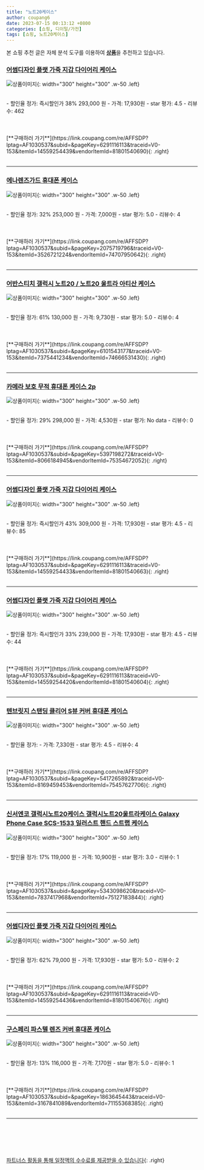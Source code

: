 ```yaml
---
title: "노트20케이스"
author: coupang6
date: 2023-07-15 00:13:12 +0800
categories: [쇼핑, 디이털/가전]
tags: [쇼핑, 노트20케이스]
---
```


본 쇼핑 추천 글은 자체 분석 도구를 이용하여 [**상품**](https://link.coupang.com/a/bao1ui)을 추천하고 있습니다.

### [어썸디자인 플랫 가죽 지갑 다이어리 케이스](https://link.coupang.com/re/AFFSDP?lptag=AF1030537&subid=&pageKey=6291116113&traceid=V0-153&itemId=14559254439&vendorItemId=81801540690)

![상품이미지](https://thumbnail9.coupangcdn.com/thumbnails/remote/230x230ex/image/vendor_inventory/8524/0940fe7a690b0de7ec6263b9624271c4b6111125596fabdd347651a87223.jpg){: width="300" height="300" .w-50 .left}


<br>
- 할인율 정가: 즉시할인가 38%  293,000   원
- 가격: 17,930원
- star 평가: 4.5
- 리뷰수: 462
<br>
<br>
<br>
<br>
[**구매하러 가기**](https://link.coupang.com/re/AFFSDP?lptag=AF1030537&subid=&pageKey=6291116113&traceid=V0-153&itemId=14559254439&vendorItemId=81801540690){: .right}
<br>
<br>

---

### [에나렌즈가드 휴대폰 케이스](https://link.coupang.com/re/AFFSDP?lptag=AF1030537&subid=&pageKey=2075719796&traceid=V0-153&itemId=3526721224&vendorItemId=74707950642)

![상품이미지](https://thumbnail9.coupangcdn.com/thumbnails/remote/230x230ex/image/retail/images/2021/03/26/15/7/29785925-6e3c-472e-a28b-04d3b74cf8fc.jpg){: width="300" height="300" .w-50 .left}


<br>
- 할인율 정가: 32%  253,000   원
- 가격: 7,000원
- star 평가: 5.0
- 리뷰수: 4
<br>
<br>
<br>
<br>
[**구매하러 가기**](https://link.coupang.com/re/AFFSDP?lptag=AF1030537&subid=&pageKey=2075719796&traceid=V0-153&itemId=3526721224&vendorItemId=74707950642){: .right}
<br>
<br>

---

### [어반스티치 갤럭시 노트20 / 노트20 울트라 아티산 케이스](https://link.coupang.com/re/AFFSDP?lptag=AF1030537&subid=&pageKey=6101543177&traceid=V0-153&itemId=7375441234&vendorItemId=74666531430)

![상품이미지](https://thumbnail7.coupangcdn.com/thumbnails/remote/230x230ex/image/vendor_inventory/b4b2/2d0d11194ce2004a203aafabf28ca149b78950be8b7839fb337608914a07.jpg){: width="300" height="300" .w-50 .left}


<br>
- 할인율 정가: 61%  130,000   원
- 가격: 9,730원
- star 평가: 5.0
- 리뷰수: 4
<br>
<br>
<br>
<br>
[**구매하러 가기**](https://link.coupang.com/re/AFFSDP?lptag=AF1030537&subid=&pageKey=6101543177&traceid=V0-153&itemId=7375441234&vendorItemId=74666531430){: .right}
<br>
<br>

---

### [카메라 보호 무적 휴대폰 케이스 2p](https://link.coupang.com/re/AFFSDP?lptag=AF1030537&subid=&pageKey=5397198272&traceid=V0-153&itemId=8066184945&vendorItemId=75354672052)

![상품이미지](https://thumbnail8.coupangcdn.com/thumbnails/remote/230x230ex/image/retail/images/2021/04/23/9/7/14724540-2aaa-4d19-82ac-1e0fd02d0805.jpg){: width="300" height="300" .w-50 .left}


<br>
- 할인율 정가: 29%  298,000   원
- 가격: 4,530원
- star 평가: No data
- 리뷰수: 0
<br>
<br>
<br>
<br>
[**구매하러 가기**](https://link.coupang.com/re/AFFSDP?lptag=AF1030537&subid=&pageKey=5397198272&traceid=V0-153&itemId=8066184945&vendorItemId=75354672052){: .right}
<br>
<br>

---

### [어썸디자인 플랫 가죽 지갑 다이어리 케이스](https://link.coupang.com/re/AFFSDP?lptag=AF1030537&subid=&pageKey=6291116113&traceid=V0-153&itemId=14559254433&vendorItemId=81801540663)

![상품이미지](https://thumbnail10.coupangcdn.com/thumbnails/remote/230x230ex/image/vendor_inventory/1bca/871b2d1a74fd9db88b5b03d6f036b56b1ca6af622b0db21b057f0f4c9970.jpg){: width="300" height="300" .w-50 .left}


<br>
- 할인율 정가: 즉시할인가 43%  309,000   원
- 가격: 17,930원
- star 평가: 4.5
- 리뷰수: 85
<br>
<br>
<br>
<br>
[**구매하러 가기**](https://link.coupang.com/re/AFFSDP?lptag=AF1030537&subid=&pageKey=6291116113&traceid=V0-153&itemId=14559254433&vendorItemId=81801540663){: .right}
<br>
<br>

---

### [어썸디자인 플랫 가죽 지갑 다이어리 케이스](https://link.coupang.com/re/AFFSDP?lptag=AF1030537&subid=&pageKey=6291116113&traceid=V0-153&itemId=14559254420&vendorItemId=81801540604)

![상품이미지](https://thumbnail10.coupangcdn.com/thumbnails/remote/230x230ex/image/vendor_inventory/c8e9/0486e6571d3e859142f27e8aa2552f31acc4c512e6e9b1a2f6f7adcb2a40.jpg){: width="300" height="300" .w-50 .left}


<br>
- 할인율 정가: 즉시할인가 33%  239,000   원
- 가격: 17,930원
- star 평가: 4.5
- 리뷰수: 44
<br>
<br>
<br>
<br>
[**구매하러 가기**](https://link.coupang.com/re/AFFSDP?lptag=AF1030537&subid=&pageKey=6291116113&traceid=V0-153&itemId=14559254420&vendorItemId=81801540604){: .right}
<br>
<br>

---

### [텐브릿지 스탠딩 클리어 S뷰 커버 휴대폰 케이스](https://link.coupang.com/re/AFFSDP?lptag=AF1030537&subid=&pageKey=5417265892&traceid=V0-153&itemId=8169459453&vendorItemId=75457627706)

![상품이미지](https://thumbnail10.coupangcdn.com/thumbnails/remote/230x230ex/image/rs_quotation_api/muqnvtmb/1f0ddaa38c224e829d90b79d17b0f613.jpg){: width="300" height="300" .w-50 .left}


<br>
- 할인율 정가: 
- 가격: 7,330원
- star 평가: 4.5
- 리뷰수: 4
<br>
<br>
<br>
<br>
[**구매하러 가기**](https://link.coupang.com/re/AFFSDP?lptag=AF1030537&subid=&pageKey=5417265892&traceid=V0-153&itemId=8169459453&vendorItemId=75457627706){: .right}
<br>
<br>

---

### [신서엔코 갤럭시노트20케이스 갤럭시노트20울트라케이스 Galaxy Phone Case SCS-1533 일러스트 핸드 스트랩 케이스](https://link.coupang.com/re/AFFSDP?lptag=AF1030537&subid=&pageKey=5343098620&traceid=V0-153&itemId=7837417968&vendorItemId=75127183844)

![상품이미지](https://thumbnail9.coupangcdn.com/thumbnails/remote/230x230ex/image/vendor_inventory/76b9/d2986f080bf54df0b1c363c57ac05b97be167445fbac2d07c1d622eff95c.jpg){: width="300" height="300" .w-50 .left}


<br>
- 할인율 정가: 17%  119,000   원
- 가격: 10,900원
- star 평가: 3.0
- 리뷰수: 1
<br>
<br>
<br>
<br>
[**구매하러 가기**](https://link.coupang.com/re/AFFSDP?lptag=AF1030537&subid=&pageKey=5343098620&traceid=V0-153&itemId=7837417968&vendorItemId=75127183844){: .right}
<br>
<br>

---

### [어썸디자인 플랫 가죽 지갑 다이어리 케이스](https://link.coupang.com/re/AFFSDP?lptag=AF1030537&subid=&pageKey=6291116113&traceid=V0-153&itemId=14559254436&vendorItemId=81801540676)

![상품이미지](https://thumbnail7.coupangcdn.com/thumbnails/remote/230x230ex/image/vendor_inventory/6dd0/d4f8697da9d75acac9a4465815590de0dca3252a495c25f51b9a608d78da.jpg){: width="300" height="300" .w-50 .left}


<br>
- 할인율 정가: 62%  79,000   원
- 가격: 17,930원
- star 평가: 5.0
- 리뷰수: 2
<br>
<br>
<br>
<br>
[**구매하러 가기**](https://link.coupang.com/re/AFFSDP?lptag=AF1030537&subid=&pageKey=6291116113&traceid=V0-153&itemId=14559254436&vendorItemId=81801540676){: .right}
<br>
<br>

---

### [구스페리 파스텔 렌즈 커버 휴대폰 케이스](https://link.coupang.com/re/AFFSDP?lptag=AF1030537&subid=&pageKey=1863645443&traceid=V0-153&itemId=3167841089&vendorItemId=71155368385)

![상품이미지](https://thumbnail9.coupangcdn.com/thumbnails/remote/230x230ex/image/retail/images/2020/07/22/12/2/f4b089fc-5eab-48a9-8fff-4a22a438beaf.jpg){: width="300" height="300" .w-50 .left}


<br>
- 할인율 정가: 13%  116,000   원
- 가격: 7,170원
- star 평가: 5.0
- 리뷰수: 1
<br>
<br>
<br>
<br>
[**구매하러 가기**](https://link.coupang.com/re/AFFSDP?lptag=AF1030537&subid=&pageKey=1863645443&traceid=V0-153&itemId=3167841089&vendorItemId=71155368385){: .right}
<br>
<br>

---
<br><br><br><br><br> [파트너스 활동을 통해 일정액의 수수료를 제공받을 수 있습니다](https://link.coupang.com/a/bao1ui){: .right}